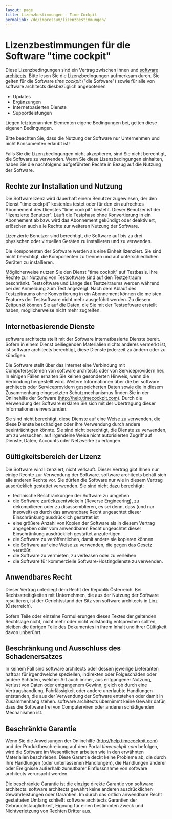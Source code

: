 ```yaml
---
layout: page
title: Lizenzbestimmungen - Time Cockpit
permalink: /de/impressum/lizenzbestimmungen/
---
```


<h1 xmlns="http://www.w3.org/1999/xhtml">Lizenzbestimmungen für die Software "time cockpit"</h1><p xmlns="http://www.w3.org/1999/xhtml">Diese Lizenzbedingungen sind ein Vertrag zwischen Ihnen und <a href="{{site.baseurl}}/impressum/uebersicht/">software architects</a>. Bitte lesen Sie die Lizenzbedingungen aufmerksam durch. Sie gelten für die Software <em>time cockpit</em> ("die Software") sowie für alle von software architects diesbezüglich angebotenen</p><ul xmlns="http://www.w3.org/1999/xhtml">
  <li>Updates</li>
  <li>Ergänzungen</li>
  <li>Internetbasierten Dienste</li>
  <li>Supportleistungen</li>
</ul><p xmlns="http://www.w3.org/1999/xhtml">Liegen letztgenannten Elementen eigene Bedingungen bei, gelten diese eigenen Bedingungen.</p><p class="Abstract" xmlns="http://www.w3.org/1999/xhtml">Bitte beachten Sie, dass die Nutzung der Software nur Unternehmen und nicht Konsumenten erlaubt ist!</p><p class="Abstract" xmlns="http://www.w3.org/1999/xhtml">Falls Sie die Lizenzbedingungen nicht akzeptieren, sind Sie nicht berechtigt, die Software zu verwenden. Wenn Sie diese Lizenzbedingungen einhalten, haben Sie die nachfolgend aufgeführten Rechte in Bezug auf die Nutzung der Software.</p><h2 xmlns="http://www.w3.org/1999/xhtml">Rechte zur Installation und Nutzung</h2><p xmlns="http://www.w3.org/1999/xhtml">Die Softwarelizenz wird dauerhaft einem Benutzer zugewiesen, der den Dienst "time cockpit" kostenlos testet oder für den ein aufrechtes Abonnement des Dienstes "time cockpit" besteht. Dieser Benutzer ist der "lizenzierte Benutzer". Läuft die Testphase ohne Konvertierung in ein Abonnement ab bzw. wird das Abonnement gekündigt oder deaktiviert, erlöschen auch alle Rechte zur weiteren Nutzung der Software.</p><p xmlns="http://www.w3.org/1999/xhtml">Lizenzierte Benutzer sind berechtigt, die Software auf bis zu drei physischen oder virtuellen Geräten zu installieren und zu verwenden.</p><p xmlns="http://www.w3.org/1999/xhtml">Die Komponenten der Software werden als eine Einheit lizenziert. Sie sind nicht berechtigt, die Komponenten zu trennen und auf unterschiedlichen Geräten zu installieren.</p><p xmlns="http://www.w3.org/1999/xhtml">Möglicherweise nutzen Sie den Dienst "time cockpit" auf Testbasis. Ihre Rechte zur Nutzung von Testsoftware sind auf den Testzeitraum beschränkt. Testsoftware und Länge des Testzeitraums werden während bei der Anmeldung zum Test angezeigt. Nach dem Ablauf des Testzeitraums ohne Konvertierung in ein Abonnement können die meisten Features der Testsoftware nicht mehr ausgeführt werden. Zu diesem Zeitpunkt können Sie auf die Daten, die Sie mit der Testsoftware erstellt haben, möglicherweise nicht mehr zugreifen.</p><h2 xmlns="http://www.w3.org/1999/xhtml">Internetbasierende Dienste</h2><p xmlns="http://www.w3.org/1999/xhtml">software architects stellt mit der Software internetbasierte Dienste bereit. Sofern in einem Dienst beiliegenden Materialien nichts anderes vermerkt ist, ist software architects berechtigt, diese Dienste jederzeit zu ändern oder zu kündigen.</p><p xmlns="http://www.w3.org/1999/xhtml">Die Software stellt über das Internet eine Verbindung mit Computersystemen von software architects oder von Serviceprovidern her. In einigen Fällen erhalten Sie keinen gesonderten Hinweis, wenn die Verbindung hergestellt wird. Weitere Informationen über die bei software architects oder Serviceprovidern gespeicherten Daten sowie die in diesem Zusammenhang eingesetzten Schutzmechanismus finden Sie in der Onlinehilfe der Software (<a href="http://help.timecockpit.com" target="_blank">http://help.timecockpit.com</a>). Durch die Verwendung der Software erklären Sie sich mit der Übertragung dieser Informationen einverstanden.</p><p xmlns="http://www.w3.org/1999/xhtml">Sie sind nicht berechtigt, diese Dienste auf eine Weise zu verwenden, die diese Dienste beschädigen oder ihre Verwendung durch andere beeinträchtigen könnte. Sie sind nicht berechtigt, die Dienste zu verwenden, um zu versuchen, auf irgendeine Weise nicht autorisierten Zugriff auf Dienste, Daten, Accounts oder Netzwerke zu erlangen.</p><h2 xmlns="http://www.w3.org/1999/xhtml">Gültigkeitsbereich der Lizenz</h2><p xmlns="http://www.w3.org/1999/xhtml">Die Software wird lizenziert, nicht verkauft. Dieser Vertrag gibt Ihnen nur einige Rechte zur Verwendung der Software. software architects behält sich alle anderen Rechte vor. Sie dürfen die Software nur wie in diesem Vertrag ausdrücklich gestattet verwenden. Sie sind nicht dazu berechtigt:</p><ul xmlns="http://www.w3.org/1999/xhtml">
  <li>technische Beschränkungen der Software zu umgehen</li>
  <li>die Software zurückzuentwickeln (Reverse Engineering), zu dekompilieren oder zu disassemblieren, es sei denn, dass (und nur insoweit) es durch das anwendbare Recht ungeachtet dieser Einschränkung ausdrücklich gestattet ist</li>
  <li>eine größere Anzahl von Kopien der Software als in diesem Vertrag angegeben oder vom anwendbaren Recht ungeachtet dieser Einschränkung ausdrücklich gestattet anzufertigen</li>
  <li>die Software zu veröffentlichen, damit andere sie kopieren können</li>
  <li>die Software auf eine Weise zu verwenden, die gegen das Gesetz verstößt</li>
  <li>die Software zu vermieten, zu verleasen oder zu verleihen</li>
  <li>die Software für kommerzielle Software-Hostingdienste zu verwenden.</li>
</ul><h2 xmlns="http://www.w3.org/1999/xhtml">Anwendbares Recht</h2><p xmlns="http://www.w3.org/1999/xhtml">Dieser Vertrag unterliegt dem Recht der Republik Österreich. Bei Rechtsstreitigkeiten mit Unternehmen, die aus der Nutzung der Software resultieren, ist der Gerichtsstand der Sitz von software architects in Linz (Österreich).</p><p xmlns="http://www.w3.org/1999/xhtml">Sofern Teile oder einzelne Formulierungen dieses Textes der geltenden Rechtslage nicht, nicht mehr oder nicht vollständig entsprechen sollten, bleiben die übrigen Teile des Dokumentes in ihrem Inhalt und ihrer Gültigkeit davon unberührt.</p><h2 xmlns="http://www.w3.org/1999/xhtml">Beschränkung und Ausschluss des Schadenersatzes</h2><p xmlns="http://www.w3.org/1999/xhtml">In keinem Fall sind software architects oder dessen jeweilige Lieferanten haftbar für irgendwelche speziellen, indirekten oder Folgeschäden oder andere Schäden, welcher Art auch immer, aus entgangener Nutzung, Verlust von Daten oder entgangenem Gewinn, gleich ob durch eine Vertragshandlung, Fahrlässigkeit oder andere unerlaubte Handlungen entstanden, die aus der Verwendung der Software entstehen oder damit in Zusammenhang stehen. software architects übernimmt keine Gewähr dafür, dass die Software frei von Computerviren oder anderen schädigenden Mechanismen ist.</p><h2 xmlns="http://www.w3.org/1999/xhtml">Beschränkte Garantie</h2><p xmlns="http://www.w3.org/1999/xhtml">Wenn Sie die Anweisungen der Onlinehilfe (<a href="http://help.timecockpit.com" target="_blank">http://help.timecockpit.com</a>) und der Produktbeschreibung auf dem Portal <em>timecockpit.com</em> befolgen, wird die Software im Wesentlichen arbeiten wie in den erwähnten Materialien beschrieben. Diese Garantie deckt keine Probleme ab, die durch Ihre Handlungen (oder unterlassenen Handlungen), die Handlungen anderer oder Ereignisse außerhalb zumutbarer Einflussnahme von software architects verursacht werden.</p><p xmlns="http://www.w3.org/1999/xhtml">Die beschränkte Garantie ist die einzige direkte Garantie von software architects. software architects gewährt keine anderen ausdrücklichen Gewährleistungen oder Garantien. Im durch das örtlich anwendbare Recht gestatteten Umfang schließt software architects Garantien der Gebrauchstauglichkeit, Eignung für einen bestimmten Zweck und Nichtverletzung von Rechten Dritter aus.</p>